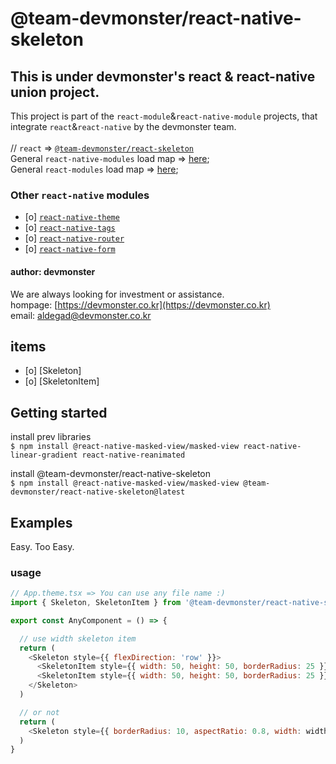 # @team-devmonster/react-native-skeleton
## This is under devmonster's react & react-native union project.

This project is part of the `react-module`&`react-native-module` projects, that integrate `react`&`react-native` by the devmonster team.<br><br>
// `react` => [`@team-devmonster/react-skeleton`](https://www.npmjs.com/package/@team-devmonster/react-skeleton)<br>
General `react-native-modules` load map => [here](https://github.com/team-devmonster/react-native-modules);<br>
General `react-modules` load map => [here](https://github.com/team-devmonster/react-modules);

### Other `react-native` modules

- [o] [`react-native-theme`](https://www.npmjs.com/package/@team-devmonster/react-native-theme)
- [o] [`react-native-tags`](https://www.npmjs.com/package/@team-devmonster/react-native-theme)
- [o] [`react-native-router`](https://www.npmjs.com/package/@team-devmonster/react-native-router)
- [o] [`react-native-form`](https://www.npmjs.com/package/@team-devmonster/react-native-form)

#### author: devmonster 

We are always looking for investment or assistance.<br>
hompage: [https://devmonster.co.kr](https://devmonster.co.kr)<br>
email: [aldegad@devmonster.co.kr](mailto:aldegad@devmonster.co.kr)

## items
- [o] [Skeleton]
- [o] [SkeletonItem]


## Getting started
install prev libraries<br>
`$ npm install @react-native-masked-view/masked-view react-native-linear-gradient react-native-reanimated`<br>

install @team-devmonster/react-native-skeleton<br>
`$ npm install @react-native-masked-view/masked-view @team-devmonster/react-native-skeleton@latest`


## Examples

Easy. Too Easy.

### usage

```javascript
// App.theme.tsx => You can use any file name :)
import { Skeleton, SkeletonItem } from '@team-devmonster/react-native-skeleton';

export const AnyComponent = () => {

  // use width skeleton item
  return (
    <Skeleton style={{ flexDirection: 'row' }}>
      <SkeletonItem style={{ width: 50, height: 50, borderRadius: 25 }}/>
      <SkeletonItem style={{ width: 50, height: 50, borderRadius: 25 }}/>
    </Skeleton>
  )

  // or not
  return (
    <Skeleton style={{ borderRadius: 10, aspectRatio: 0.8, width: width/2*0.85 }}/>
  )
}
```